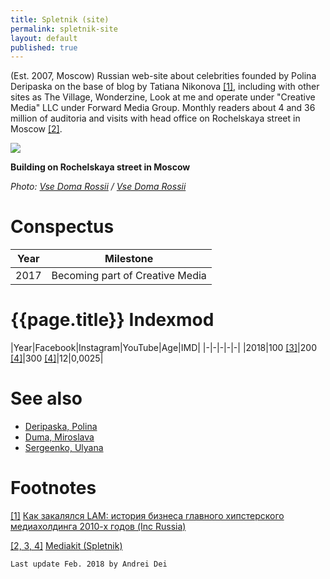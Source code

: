 ```yaml
---
title: Spletnik (site)
permalink: spletnik-site
layout: default
published: true
---
```

(Est. 2007, Moscow) Russian web-site about celebrities founded by Polina Deripaska on the base of blog by Tatiana Nikonova <span id="a1">[\[1\]](#f1)</span>, including with other sites as The Village, Wonderzine, Look at me and operate under "Creative Media" LLC under Forward Media Group. Monthly readers about 4 and 36 million of auditoria and visits with head office on Rochelskaya street in Moscow <span id="a2">[\[2\]](#f2)</span>.

![](http://www.vsedomarossii.ru/photos/area_77/city_2815/street_12408/148205_1.jpg)

**Building on Rochelskaya street in Moscow**

*Photo: [Vse Doma Rossii]() / [Vse Doma Rossii](http://moscowcity.vsedomarossii.ru/house/148205)*

# Conspectus

|Year|Milestone|
|----|-----|
|2017|Becoming part of Creative Media|


# {{page.title}} Indexmod

|Year|Facebook|Instagram|YouTube|Age|IMD|
|-|-|-|-|-|
|2018|100 <span id="a3">[\[3\]](#f3)</span>|200 <span id="a4">[\[4\]](#f4)</span>|300 <span id="a4">[\[4\]](#f4)</span>|12|0,0025|

# See also

+ [Deripaska, Polina](deripaska-polina)
+ [Duma, Miroslava](duma-miroslava)
+ [Sergeenko, Ulyana](sergeenko-ulyana)



# Footnotes

[[1]](#a1) <span id="f1"></span> [Как закалялся LAM: история бизнеса главного хипстерского медиахолдинга 2010-х годов (Inc Russia)](https://incrussia.ru/fly/kak-zakalyalsya-lam-istoriya-biznesa-glavnogo-hipsterskogo-mediaholdinga-2010-h-godov)

[[2, 3, 4]](#a2) <span id="f2"></span> [Mediakit (Spletnik)](http://mediakit.spletnik.ru)

`Last update Feb. 2018 by Andrei Dei`
